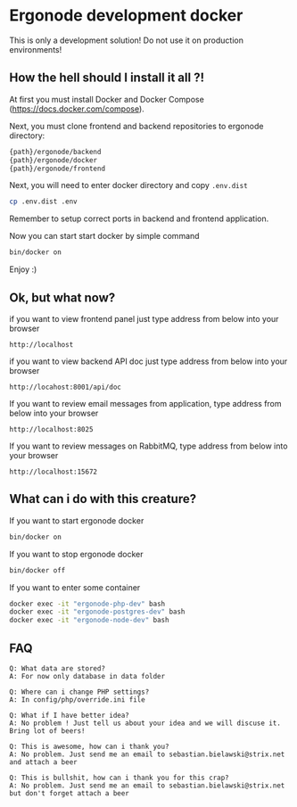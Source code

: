 # Ergonode development docker

This is only a development solution! Do not use it on production environments!

## How the hell should I install it all ?!

At first you must install Docker and Docker Compose (https://docs.docker.com/compose).

Next, you must clone frontend and backend repositories to ergonode directory:

```bash
{path}/ergonode/backend
{path}/ergonode/docker
{path}/ergonode/frontend
```

Next, you will need to enter docker directory and copy ``.env.dist``

```bash
cp .env.dist .env
```

Remember to setup correct ports in backend and frontend application.

Now you can start start docker by simple command

```bash
bin/docker on
```

Enjoy :)

## Ok, but what now?

if you want to view frontend panel just type address from below into your browser

```
http://localhost
```

if you want to view backend API doc just type address from below into your browser

```
http://locahost:8001/api/doc
```

If you want to review email messages from application, type address from below into your browser

```
http://localhost:8025
```

If you want to review messages on RabbitMQ, type address from below into your browser

```
http://localhost:15672
```

## What can i do with this creature?

If you want to start ergonode docker

```bash
bin/docker on
```

If you want to stop ergonode docker

```bash
bin/docker off
```

If you want to enter some container

```bash
docker exec -it "ergonode-php-dev" bash
docker exec -it "ergonode-postgres-dev" bash
docker exec -it "ergonode-node-dev" bash
```

## FAQ

```
Q: What data are stored?
A: For now only database in data folder
```

```
Q: Where can i change PHP settings?
A: In config/php/override.ini file
```

```
Q: What if I have better idea?
A: No problem ! Just tell us about your idea and we will discuse it. Bring lot of beers!
```

```
Q: This is awesome, how can i thank you?
A: No problem. Just send me an email to sebastian.bielawski@strix.net and attach a beer
```

```
Q: This is bullshit, how can i thank you for this crap?
A: No problem. Just send me an email to sebastian.bielawski@strix.net but don't forget attach a beer
```

